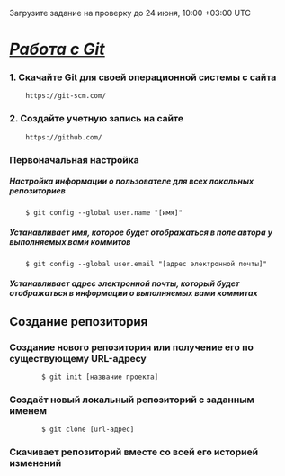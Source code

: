 Загрузите задание на проверку до 24 июня, 10:00 +03:00 UTC

# <u>*Работа с Git*</u> 

### 1. Скачайте Git для своей операционной системы с сайта 
        https://git-scm.com/
### 2. Создайте учетную запись на сайте 
        https://github.com/

### Первоначальная настройка

##### Настройка информации о пользователе для всех локальных репозиториев
        $ git config --global user.name "[имя]"
##### Устанавливает имя, которое будет отображаться в поле автора у выполняемых вами коммитов
        $ git config --global user.email "[адрес электронной почты]"

##### Устанавливает адрес электронной почты, который будет отображаться в информации о выполняемых вами коммитах

## Создание репозитория

### Создание нового репозитория или получение его по существующему URL-адресу

            $ git init [название проекта]

 ### Создаёт новый локальный репозиторий с заданным именем

            $ git clone [url-адрес]

### Скачивает репозиторий вместе со всей его историей изменений